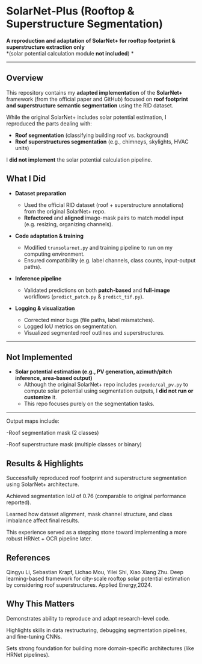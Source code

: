 # SolarNet‑Plus (Rooftop & Superstructure Segmentation)

**A reproduction and adaptation of SolarNet+ for rooftop footprint & superstructure extraction only**  
*(solar potential calculation module **not included**) *

---

## Overview

This repository contains my **adapted implementation** of the **SolarNet+** framework (from the official paper and GitHub) focused on **roof footprint and superstructure semantic segmentation** using the RID dataset.

While the original SolarNet+ includes solar potential estimation, I reproduced the parts dealing with:
- **Roof segmentation** (classifying building roof vs. background)
- **Roof superstructures segmentation** (e.g., chimneys, skylights, HVAC units)

I **did not implement** the solar potential calculation pipeline.


## What I Did

- **Dataset preparation**  
  - Used the official RID dataset (roof + superstructure annotations) from the original SolarNet+ repo.  
  - **Refactored** and **aligned** image-mask pairs to match model input (e.g. resizing, organizing channels).

- **Code adaptation & training**  
  - Modified `transolarnet.py` and training pipeline to run on my computing environment.  
  - Ensured compatibility (e.g. label channels, class counts, input-output paths).

- **Inference pipeline**  
  - Validated predictions on both **patch-based** and **full-image** workflows (`predict_patch.py` & `predict_tif.py`).

- **Logging & visualization**  
  - Corrected minor bugs (file paths, label mismatches).  
  - Logged IoU metrics on segmentation.  
  - Visualized segmented roof outlines and superstructures.

---

## Not Implemented

- **Solar potential estimation (e.g., PV generation, azimuth/pitch inference, area-based output)**  
  - Although the original SolarNet+ repo includes `pvcode/cal_pv.py` to compute solar potential using segmentation outputs, I **did not run or customize** it.  
  - This repo focuses purely on the segmentation tasks.

---


Output maps include:

-Roof segmentation mask (2 classes)

-Roof superstructure mask (multiple classes or binary)

## Results & Highlights
Successfully reproduced roof footprint and superstructure segmentation using SolarNet+ architecture.

Achieved segmentation IoU of 0.76 (comparable to original performance reported).

Learned how dataset alignment, mask channel structure, and class imbalance affect final results.

This experience served as a stepping stone toward implementing a more robust HRNet + OCR pipeline later.

## References
Qingyu Li, Sebastian Krapf, Lichao Mou, Yilei Shi, Xiao Xiang Zhu. Deep learning-based framework for city-scale rooftop solar potential estimation by considering roof superstructures. Applied Energy,2024.

## Why This Matters
Demonstrates ability to reproduce and adapt research-level code.

Highlights skills in data restructuring, debugging segmentation pipelines, and fine-tuning CNNs.

Sets strong foundation for building more domain-specific architectures (like HRNet pipelines).

